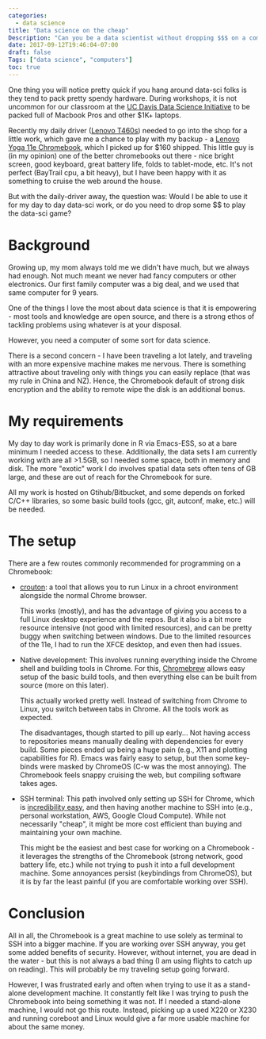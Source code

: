 ```yaml
---
categories:
  - data science
title: "Data science on the cheap"
Description: "Can you be a data scientist without dropping $$$ on a computer?"
date: 2017-09-12T19:46:04-07:00
draft: false
Tags: ["data science", "computers"]
toc: true
---
```


One thing you will notice pretty quick if you hang around data-sci
folks is they tend to pack pretty spendy hardware. During workshops,
it is not uncommon for our classroom at the [UC Davis Data Science
Initiative](dsi.ucdavis.edu) to be packed full of Macbook Pros and
other $1K+ laptops.

Recently my daily driver ([Lenovo
T460s](https://www.notebookcheck.net/Lenovo-ThinkPad-T460s-Core-i7-WQHD-Ultrabook-Review.161028.0.html))
needed to go into the shop for a little work, which gave me a chance
to play with my backup - a [Lenovo Yoga 11e
Chromebook](https://www.notebookcheck.net/Lenovo-ThinkPad-Yoga-11e-Chromebook-Review.124664.0.html),
which I picked up for $160 shipped. This little guy is (in my opinion)
one of the better chromebooks out there - nice bright screen, good
keyboard, great battery life, folds to tablet-mode, etc. It's not
perfect (BayTrail cpu, a bit heavy), but I have been happy with it as
something to cruise the web around the house.

But with the daily-driver away, the question was: Would I be able to
use it for my day to day data-sci work, or do you need to drop some $$
to play the data-sci game?

# Background

Growing up, my mom always told me we didn't have much, but we always
had enough. Not much meant we never had fancy computers or other
electronics. Our first family computer was a big deal, and we used
that same computer for 9 years.

One of the things I love the most about data science is that it is
empowering - most tools and knowledge are open source, and there is a
strong ethos of tackling problems using whatever is at your disposal.

However, you need a computer of some sort for data science.

There is a second concern - I have been traveling a lot lately, and
traveling with an more expensive machine makes me nervous. There is
something attractive about traveling only with things you can easily
replace (that was my rule in China and NZ). Hence, the Chromebook
default of strong disk encryption and the ability to remote wipe the
disk is an additional bonus.

# My requirements

My day to day work is primarily done in R via Emacs-ESS, so at a bare
minimum I needed access to these. Additionally, the data sets I am
currently working with are all >1.5GB, so I needed some space, both in
memory and disk. The more "exotic" work I do involves spatial data sets
often tens of GB large, and these are out of reach for the Chromebook
for sure.

All my work is hosted on Gtihub/Bitbucket, and some depends on forked
C/C++ libraries, so some basic build tools (gcc, git, autconf, make,
etc.) will be needed.

# The setup

There are a few routes commonly recommended for programming on a
Chromebook:

  - [crouton](https://github.com/dnschneid/crouton): a tool that
    allows you to run Linux in a chroot environment alongside the
    normal Chrome browser.
	
	This works (mostly), and has the advantage of giving you access to
    a full Linux desktop experience and the repos. But it also is a
    bit more resource intensive (not good with limited resources), and
    can be pretty buggy when switching between windows. Due to the
    limited resources of the 11e, I had to run the XFCE desktop, and
    even then had issues.
	
  - Native development: This involves running everything inside the
    Chrome shell and building tools in Chrome. For this,
    [Chromebrew](https://github.com/skycocker/chromebrew) allows easy
    setup of the basic build tools, and then everything else can be
    built from source (more on this later).
	
	This actually worked pretty well. Instead of switching from Chrome
    to Linux, you switch between tabs in Chrome. All the tools work as
    expected.
	
	The disadvantages, though started to pill up early... Not having
    access to repositories means manually dealing with dependencies
    for every build. Some pieces ended up being a huge pain (e.g., X11
    and plotting capabilities for R). Emacs was fairly easy to setup,
    but then some key-binds were masked by ChromeOS (C-w was the most
    annoying). The Chromebook feels snappy
    cruising the web, but compiling software takes ages.  
	
  - SSH terminal: This path involved only setting up SSH for Chrome,
    which is [incredibility
    easy](https://chrome.google.com/webstore/detail/secure-shell/pnhechapfaindjhompbnflcldabbghjo?hl=en),
    and then having another machine to SSH into (e.g., personal
    workstation, AWS, Google Cloud Compute). While not necessarily
    "cheap", it might be more cost efficient than buying and
    maintaining your own machine.
	
	This might be the easiest and best case for working on a
    Chromebook - it leverages the strengths of the Chromebook (strong
    network, good battery life, etc.) while not trying to push it into
    a full development machine. Some annoyances persist (keybindings
    from ChromeOS), but it is by far the least painful (if you are
    comfortable working over SSH).
	
# Conclusion 

All in all, the Chromebook is a great machine to use solely as
terminal to SSH into a bigger machine. If you are working over SSH
anyway, you get some added benefits of security. However, without
internet, you are dead in the water - but this is not always a bad
thing (I am using flights to catch up on reading). This will probably
be my traveling setup going forward.

However, I was frustrated early and often when trying to use it as a
stand-alone development machine. It constantly felt like I was trying
to push the Chromebook into being something it was not. If I needed a
stand-alone machine, I would not go this route. Instead, picking up a
used X220 or X230 and running coreboot and Linux would give a far more
usable machine for about the same money.

